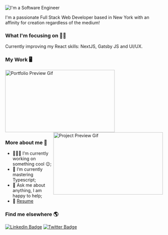 

![I'm a Software Engineer](https://user-images.githubusercontent.com/65793865/103820096-afef8500-5039-11eb-863a-c0ea115aa0af.png)




I'm a passionate Full Stack Web Developer based in New York with an affinity for creation regardless of the medium! 

### What I'm focusing on 👨‍💻

Currently improving my React skills: NextJS, Gatsby JS and UI/UX.



### My Work 🖥

<p align='left'>
<a href="https://cavingayle.com">
  <img src="https://github.com/cavingayle/Portfolio-Website/blob/main/portfolio.gif" alt="Portfolio Preview Gif" height="200" width="350">
</a>  
  
<a href="https://youtube-yelp.com/">
  <img src="https://github.com/cavingayle/YoutubeYelp/blob/master/YoutubeYelp1.gif" alt="Project Preview Gif" height="200" width="350" align="right">
</a> 
  </p>
  
  
  
  ### More about me 🦄

- 👨🏽‍💻 I’m currently working on something cool :wink:;
- 🌱 I’m currently mastering Typescript; 
- 💬 Ask me about anything, I am happy to help;
- 📝 [Resume](https://docs.google.com/document/d/1zxDCy52bTwVUeLkf6NY1l_jMBTWbtY1MY-MzrjXvrCE/edit?usp=sharing)


### Find me elsewhere 🌎

[![Linkedin Badge](https://img.shields.io/badge/-LinkedIn-blue?style=flat-square&logo=Linkedin&logoColor=white&link=https://www.linkedin.com/in/cavingayle/)](https://www.linkedin.com/in/cavingayle/)  [![Twitter Badge](https://img.shields.io/badge/-Twitter-1ca0f1?style=flat-square&labelColor=1ca0f1&logo=twitter&logoColor=white&link=https://twitter.com/cavin_gayle)](https://twitter.com/cavin_gayle)





